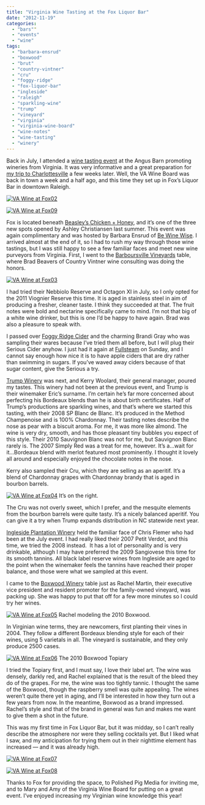 ```yaml
---
title: "Virginia Wine Tasting at the Fox Liquor Bar"
date: "2012-11-19"
categories:
  - "bars""
  - "events"
  - "wine"
tags:
  - "barbara-ensrud"
  - "boxwood"
  - "brut"
  - "country-vintner"
  - "cru"
  - "foggy-ridge"
  - "fox-liquor-bar"
  - "ingleside"
  - "raleigh"
  - "sparkling-wine"
  - "trump"
  - "vineyard"
  - "virginia"
  - "virginia-wine-board"
  - "wine-notes"
  - "wine-tasting"
  - "winery"
---
```


Back in July, I attended a [wine tasting event](http://www.thegourmez.com/2012/07/virginia-wine-tasting-at-the-angus-barn/) at the Angus Barn promoting wineries from Virginia. It was very informative and a great preparation for [my trip to Charlottesville](http://www.thegourmez.com/2012/07/charlottesville-blogging-downtown-food-and-the-downtown-mall/) a few weeks later. Well, the VA Wine Board was back in town a week and a half ago, and this time they set up in Fox’s Liquor Bar in downtown Raleigh.

[![](http://s3.amazonaws.com/thegourmez-wpmedia/2012/11/VA-Wine-at-Fox021.jpg "VA Wine at Fox02")](http://s3.amazonaws.com/thegourmez-wpmedia/2012/11/VA-Wine-at-Fox021.jpg)

[![](http://s3.amazonaws.com/thegourmez-wpmedia/2012/11/VA-Wine-at-Fox091.jpg "VA Wine at Fox09")](http://s3.amazonaws.com/thegourmez-wpmedia/2012/11/VA-Wine-at-Fox091.jpg)

Fox is located beneath [Beasley’s Chicken + Honey](http://www.thegourmez.com/2011/09/beasley%E2%80%99s-chicken-honey/), and it’s one of the three new spots opened by Ashley Christiansen last summer. This event was again complimentary and was hosted by Barbara Ensrud of [Be Wine Wise](http://www.bewinewise.com/). I arrived almost at the end of it, so I had to rush my way through those wine tastings, but I was still happy to see a few familiar faces and meet new wine purveyors from Virginia. First, I went to the [Barboursville Vineyards](http://www.barboursvillewine.net/winery/) table, where Brad Beavers of Country Vintner wine consulting was doing the honors.

[![](http://s3.amazonaws.com/thegourmez-wpmedia/2012/11/VA-Wine-at-Fox031.jpg "VA Wine at Fox03")](http://s3.amazonaws.com/thegourmez-wpmedia/2012/11/VA-Wine-at-Fox031.jpg)

I had tried their Nebbiolo Reserve and Octagon XI in July, so I only opted for the 2011 Viognier Reserve this time. It is aged in stainless steel in aim of producing a fresher, cleaner taste. I think they succeeded at that. The fruit notes were bold and nectarine specifically came to mind. I’m not that big of a white wine drinker, but this is one I’d be happy to have again. Brad was also a pleasure to speak with.

I passed over [Foggy Ridge Cider](http://www.foggyridgecider.com/) and the charming Brandi Gray who was sampling their wares because I’ve tried them all before, but I will plug their Serious Cider anyhow. I just had it again at [Fullsteam](http://fullsteam.ag/) on Sunday, and I cannot say enough how nice it is to have apple ciders that are dry rather than swimming in sugars. If you’ve waved away ciders because of that sugar content, give the Serious a try.

[Trump Winery](http://www.trumpwinery.com/) was next, and Kerry Woolard, their general manager, poured my tastes. This winery had not been at the previous event, and Trump is their winemaker Eric’s surname. I’m certain he’s far more concerned about perfecting his Bordeaux blends than he is about birth certificates. Half of Trump’s productions are sparkling wines, and that’s where we started this tasting, with their 2008 SP Blanc de Blanc. It’s produced in the Method Champenoise and is 100% Chardonnay. Their tasting notes describe the nose as pear with a biscuit aroma. For me, it was more like almond. The wine is very dry, smooth, and has those pleasant tiny bubbles you expect of this style. Their 2010 Sauvignon Blanc was not for me, but Sauvignon Blanc rarely is. The 2007 Simply Red was a treat for me, however. It’s a…wait for it…Bordeaux blend with merlot featured most prominently. I thought it lovely all around and especially enjoyed the chocolate notes in the nose.

Kerry also sampled their Cru, which they are selling as an aperitif. It’s a blend of Chardonnay grapes with Chardonnay brandy that is aged in bourbon barrels.




<div class="caption">

[![](http://s3.amazonaws.com/thegourmez-wpmedia/2012/11/VA-Wine-at-Fox041.jpg "VA Wine at Fox04")](http://s3.amazonaws.com/thegourmez-wpmedia/2012/11/VA-Wine-at-Fox041.jpg) It’s on the right.</div>


The Cru was not overly sweet, which I prefer, and the mesquite elements from the bourbon barrels were quite tasty. It’s a nicely balanced aperitif. You can give it a try when Trump expands distribution in NC statewide next year.

[Ingleside Plantation Winery](http://www.inglesidevineyards.com/) held the familiar face of Chris Flemer who had been at the July event. I had really liked their 2007 Petit Verdot, and this time, we tried the 2008 instead.  It has a lot of personality and is very drinkable, although I may have preferred the 2009 Sangiovese this time for its smooth tannins. All black label reserve wines from Ingleside are aged to the point when the winemaker feels the tannins have reached their proper balance, and those were what we sampled at this event.

I came to the [Boxwood Winery](http://www.boxwoodwinery.com/) table just as Rachel Martin, their executive vice president and resident promoter for the family-owned vineyard, was packing up. She was happy to put that off for a few more minutes so I could try her wines.




<div class="caption">

[![](http://s3.amazonaws.com/thegourmez-wpmedia/2012/11/VA-Wine-at-Fox051.jpg "VA Wine at Fox05")](http://s3.amazonaws.com/thegourmez-wpmedia/2012/11/VA-Wine-at-Fox051.jpg) Rachel modeling the 2010 Boxwood.</div>


In Virginian wine terms, they are newcomers, first planting their vines in 2004. They follow a different Bordeaux blending style for each of their wines, using 5 varietals in all. The vineyard is sustainable, and they only produce 2500 cases.




<div class="caption">

[![](http://s3.amazonaws.com/thegourmez-wpmedia/2012/11/VA-Wine-at-Fox061.jpg "VA Wine at Fox06")](http://s3.amazonaws.com/thegourmez-wpmedia/2012/11/VA-Wine-at-Fox061.jpg) The 2010 Boxwood Topiary</div>


I tried the Topiary first, and I must say, I love their label art. The wine was densely, darkly red, and Rachel explained that is the result of the bleed they do of the grapes. For me, the wine was too tightly tannic. I thought the same of the Boxwood, though the raspberry smell was quite appealing. The wines weren’t quite there yet in aging, and I’ll be interested in how they turn out a few years from now. In the meantime, Boxwood as a brand impressed. Rachel’s style and that of the brand in general was fun and makes me want to give them a shot in the future.

This was my first time in Fox Liquor Bar, but it was midday, so I can’t really describe the atmosphere nor were they selling cocktails yet. But I liked what I saw, and my anticipation for trying them out in their nighttime element has increased — and it was already high.

[![](http://s3.amazonaws.com/thegourmez-wpmedia/2012/11/VA-Wine-at-Fox071.jpg "VA Wine at Fox07")](http://s3.amazonaws.com/thegourmez-wpmedia/2012/11/VA-Wine-at-Fox071.jpg)

[![](http://s3.amazonaws.com/thegourmez-wpmedia/2012/11/VA-Wine-at-Fox081.jpg "VA Wine at Fox08")](http://s3.amazonaws.com/thegourmez-wpmedia/2012/11/VA-Wine-at-Fox081.jpg)

Thanks to Fox for providing the space, to Polished Pig Media for inviting me, and to Mary and Amy of the Virginia Wine Board for putting on a great event. I’ve enjoyed increasing my Virginian wine knowledge this year!
